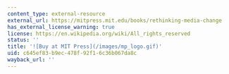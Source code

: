 ```yaml
---
content_type: external-resource
external_url: https://mitpress.mit.edu/books/rethinking-media-change
has_external_license_warning: true
license: https://en.wikipedia.org/wiki/All_rights_reserved
status: ''
title: '![Buy at MIT Press](/images/mp_logo.gif)'
uid: c645ef83-b9ec-478f-92f1-6c36b067da8c
wayback_url: ''
---
```

